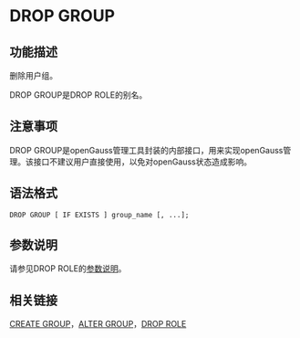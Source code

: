 # DROP GROUP<a name="ZH-CN_TOPIC_0242370603"></a>

## 功能描述<a name="zh-cn_topic_0237122139_zh-cn_topic_0059778284_s39299576fef14e66bcb9eece71686c4a"></a>

删除用户组。

DROP GROUP是DROP ROLE的别名。

## 注意事项<a name="zh-cn_topic_0237122139_zh-cn_topic_0059778284_sb75779cd9eae4078beb61fc870aca420"></a>

DROP GROUP是openGauss管理工具封装的内部接口，用来实现openGauss管理。该接口不建议用户直接使用，以免对openGauss状态造成影响。

## 语法格式<a name="zh-cn_topic_0237122139_zh-cn_topic_0059778284_s3ad5b216eb59416bb03f71a0f8253cd1"></a>

```
DROP GROUP [ IF EXISTS ] group_name [, ...];
```

## 参数说明<a name="zh-cn_topic_0237122139_zh-cn_topic_0059778284_sa75290f1be784e07aaab9fc7fa9905f1"></a>

请参见DROP ROLE的[参数说明](DROP-ROLE.md#zh-cn_topic_0237122147_zh-cn_topic_0059778848_sabe550f7ed48409b8ffd1d88ca9f0725)。

## 相关链接<a name="zh-cn_topic_0237122139_zh-cn_topic_0059778284_s1629a6ec030447bc9463ea522ac72d2a"></a>

[CREATE GROUP](CREATE-GROUP.md#ZH-CN_TOPIC_0242370569)，[ALTER GROUP](ALTER-GROUP.md#ZH-CN_TOPIC_0242370526)，[DROP ROLE](DROP-ROLE.md#ZH-CN_TOPIC_0242370611)

